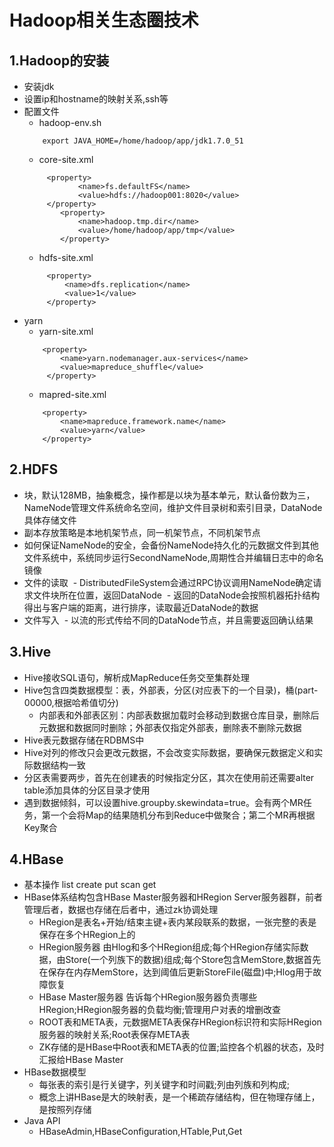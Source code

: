# Hadoop相关生态圈技术

## 1.Hadoop的安装
- 安装jdk 
- 设置ip和hostname的映射关系,ssh等
- 配置文件
    - 	hadoop-env.sh 
    ```
        export JAVA_HOME=/home/hadoop/app/jdk1.7.0_51
    ```
    - core-site.xml
    ```
         <property>
                <name>fs.defaultFS</name>
                <value>hdfs://hadoop001:8020</value>
         </property>	
    	    <property>
                <name>hadoop.tmp.dir</name>
                <value>/home/hadoop/app/tmp</value>
    	    </property>	
    ```
    - hdfs-site.xml
    ```
         <property>
             <name>dfs.replication</name>
             <value>1</value>
         </property>
    ```
- yarn
    - yarn-site.xml
    ```
    	<property>
            <name>yarn.nodemanager.aux-services</name>
            <value>mapreduce_shuffle</value>
         </property>
    ```
    - mapred-site.xml
    ```
    	<property>
            <name>mapreduce.framework.name</name>
            <value>yarn</value>
        </property>
    ```

## 2.HDFS
- 块，默认128MB，抽象概念，操作都是以块为基本单元，默认备份数为三，NameNode管理文件系统命名空间，维护文件目录树和索引目录，DataNode具体存储文件
- 副本存放策略是本地机架节点，同一机架节点，不同机架节点
- 如何保证NameNode的安全，会备份NameNode持久化的元数据文件到其他文件系统中，系统同步运行SecondNameNode,周期性合并编辑日志中的命名镜像
- 文件的读取
  - DistributedFileSystem会通过RPC协议调用NameNode确定请求文件块所在位置，返回DataNode
  - 返回的DataNode会按照机器拓扑结构得出与客户端的距离，进行排序，读取最近DataNode的数据
- 文件写入
  - 以流的形式传给不同的DataNode节点，并且需要返回确认结果

 ## 3.Hive
 - Hive接收SQL语句，解析成MapReduce任务交至集群处理
 - Hive包含四类数据模型：表，外部表，分区(对应表下的一个目录)，桶(part-00000,根据哈希值切分)
    - 内部表和外部表区别：内部表数据加载时会移动到数据仓库目录，删除后元数据和数据同时删除；外部表仅指定外部表，删除表不删除元数据
 - Hive表元数据存储在RDBMS中
 - Hive对列的修改只会更改元数据，不会改变实际数据，要确保元数据定义和实际数据结构一致
 - 分区表需要两步，首先在创建表的时候指定分区，其次在使用前还需要alter table添加具体的分区目录才使用
 - 遇到数据倾斜，可以设置hive.groupby.skewindata=true。会有两个MR任务，第一个会将Map的结果随机分布到Reduce中做聚合；第二个MR再根据Key聚合

 ## 4.HBase
 - 基本操作 list create put scan get
 - HBase体系结构包含HBase Master服务器和HRegion Server服务器群，前者管理后者，数据也存储在后者中，通过zk协调处理
    - HRegion是表名+开始/结束主键+表内某段联系的数据，一张完整的表是保存在多个HRegion上的
    - HRegion服务器 由Hlog和多个HRegion组成;每个HRegion存储实际数据，由Store(一个列族下的数据)组成;每个Store包含MemStore,数据首先在保存在内存MemStore，达到阈值后更新StoreFile(磁盘)中;Hlog用于故障恢复
    - HBase Master服务器 告诉每个HRegion服务器负责哪些HRegion;HRegion服务器的负载均衡;管理用户对表的增删改查
    - ROOT表和META表，元数据META表保存HRegion标识符和实际HRegion服务器的映射关系;Root表保存META表
    - ZK存储的是HBase中Root表和META表的位置;监控各个机器的状态，及时汇报给HBase Master
- HBase数据模型
    - 每张表的索引是行关键字，列关键字和时间戳;列由列族和列构成;
    - 概念上讲HBase是大的映射表，是一个稀疏存储结构，但在物理存储上，是按照列存储
- Java API
    - HBaseAdmin,HBaseConfiguration,HTable,Put,Get
 
            

 
